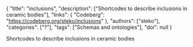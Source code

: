 {
  "title": "inclusions",
  "description": ["Shortcodes to describe inclusions in ceramic bodies"],
  "links": {
    "Codeberg": "https://codeberg.org/steko/inclusions"
  },
  "authors": ["steko"],
  "categories": ["?"],
  "tags": ["Schemas and ontologies"],
  "doi": null
}

<!-- Generated by csv2md.R – do not edit by hand -->

Shortcodes to describe inclusions in ceramic bodies